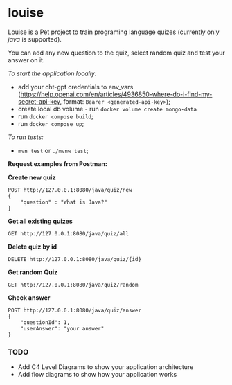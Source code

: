 # louise

Louise is a Pet project to train programing language quizes (currently only *java* is supported).

You can add any new question to the quiz, select random quiz and test your answer on it.

*To start the application locally:*
- add your cht-gpt credentials to env_vars (https://help.openai.com/en/articles/4936850-where-do-i-find-my-secret-api-key, format: ```Bearer <generated-api-key>```);
- create local db volume - run ```docker volume create mongo-data```
- run ```docker compose build```;
- run ```docker compose up```;

*To run tests:*
- ```mvn test``` or ```./mvnw test```;

**Request examples from Postman:**

**Create new quiz**
```
POST http://127.0.0.1:8080/java/quiz/new
{
    "question" : "What is Java?"
}
```

**Get all existing quizes**
```
GET http://127.0.0.1:8080/java/quiz/all
```

**Delete quiz by id**
```
DELETE http://127.0.0.1:8080/java/quiz/{id}
```

**Get random Quiz**
```
GET http://127.0.0.1:8080/java/quiz/random
```

**Check answer**
```
POST http://127.0.0.1:8080/java/quiz/answer
{
    "questionId": 1,
    "userAnswer": "your answer"
}
```

### TODO
- Add C4 Level Diagrams to show your application architecture
- Add flow diagrams to show how your application works

